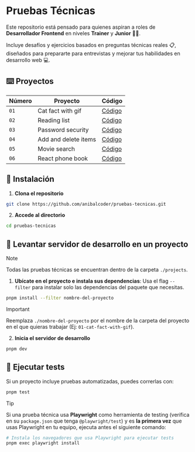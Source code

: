 # Pruebas Técnicas

Este repositorio está pensado para quienes aspiran a roles de **Desarrollador Frontend** en niveles **Trainer** y **Junior** 🧑‍💻.

Incluye desafíos y ejercicios basados en preguntas técnicas reales 📋, diseñados para prepararte para entrevistas y mejorar tus habilidades en desarrollo web 💻.

## ⌨️ Proyectos

| Número | Proyecto | Código |
| ------ | -------- | ------ |
| `01` | Cat fact with gif | [Código](projects/01-cat-fact-with-gif/) |
| `02` | Reading list | [Código](projects/02-reading-list/) |
| `03` | Password security | [Código](projects/03-password-security/) |
| `04` | Add and delete items | [Código](projects/04-add-items-react/) |
| `05` | Movie search | [Código](projects/05-movie-search/) |
| `06` | React phone book | [Código](projects/06-react-phone-book/) |

## 🔧 Instalación

1. **Clona el repositorio**

```bash
git clone https://github.com/anibalcoder/pruebas-tecnicas.git
```

2. **Accede al directorio**

```bash
cd pruebas-tecnicas
```

## 🚀 Levantar servidor de desarrollo en un proyecto

> [!NOTE]
> Todas las pruebas técnicas se encuentran dentro de la carpeta `./projects`.

1. **Ubícate en el proyecto e instala sus dependencias**: Usa el flag `--filter` para instalar solo las dependencias del paquete que necesitas.

```bash
pnpm install --filter nombre-del-proyecto
```

> [!IMPORTANT]
> Reemplaza `./nombre-del-proyecto` por el nombre de la carpeta del proyecto en el que quieras trabajar (Ej: `01-cat-fact-with-gif`).

2. **Inicia el servidor de desarrollo**

```bash
pnpm dev
```

## 🧪 Ejecutar tests

Si un proyecto incluye pruebas automatizadas, puedes correrlas con:

```bash
pnpm test
```

> [!TIP]
> Si una prueba técnica usa **Playwright** como herramienta de testing (verifica en su `package.json` que tenga `@playwright/test`) y es **la primera vez** que usas Playwright en tu equipo, ejecuta antes el siguiente comando:

```bash
# Instala los navegadores que usa Playwright para ejecutar tests
pnpm exec playwright install
```